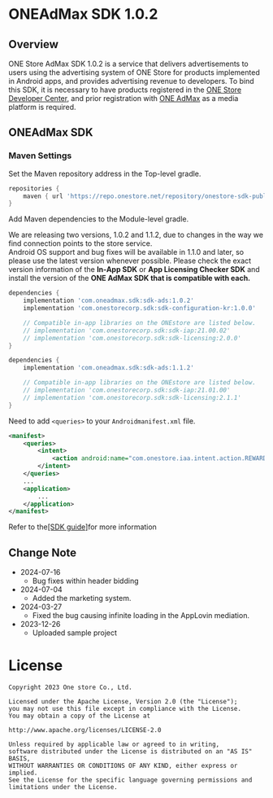 # ONEAdMax SDK 1.0.2

## Overview

ONE Store AdMax SDK 1.0.2 is a service that delivers advertisements to users using the advertising system of ONE Store for products implemented in Android apps, and provides advertising revenue to developers. To bind this SDK, it is necessary to have products registered in the [ONE Store Developer Center](http://dev.onestore.co.kr/), and prior registration with [ONE AdMax](http://oneadmax.com) as a media platform is required.


## ONEAdMax SDK

### Maven Settings

Set the Maven repository address in the Top-level gradle.

```groovy
repositories {
    maven { url 'https://repo.onestore.net/repository/onestore-sdk-public' }
}
```

Add Maven dependencies to the Module-level gradle.

We are releasing two versions, 1.0.2 and 1.1.2, due to changes in the way we find connection points to the store service.<br/>
Android OS support and bug fixes will be available in 1.1.0 and later, so please use the latest version whenever possible.
Please check the exact version information of the **In-App SDK** or **App Licensing Checker SDK** and install the version of the **ONE AdMax SDK that is compatible with each.**

```groovy
dependencies {
    implementation 'com.oneadmax.sdk:sdk-ads:1.0.2'
    implementation 'com.onestorecorp.sdk:sdk-configuration-kr:1.0.0'

    // Compatible in-app libraries on the ONEstore are listed below.
    // implementation 'com.onestorecorp.sdk:sdk-iap:21.00.02'
    // implementation 'com.onestorecorp.sdk:sdk-licensing:2.0.0'
}
```

```groovy
dependencies {
    implementation 'com.oneadmax.sdk:sdk-ads:1.1.2'

    // Compatible in-app libraries on the ONEstore are listed below.
    // implementation 'com.onestorecorp.sdk:sdk-iap:21.01.00'
    // implementation 'com.onestorecorp.sdk:sdk-licensing:2.1.1'
}
```
Need to add `<queries>` to your `Androidmanifest.xml` file.

```xml
<manifest>
    <queries>
        <intent>
            <action android:name="com.onestore.iaa.intent.action.REWARD" />
        </intent>
    </queries>
    ...
    <application>
        ...
    </application>
</manifest>

```

Refer to the[[SDK guide]](http://https://one-admax-organization.gitbook.io/one-admax-sdk/oamsdk)for more information

## Change Note
* 2024-07-16 
  	* Bug fixes within header bidding
* 2024-07-04
	* Added the marketing system. 
* 2024-03-27
	* Fixed the bug causing infinite loading in the AppLovin mediation.
* 2023-12-26
	* Uploaded sample project

# License
```
Copyright 2023 One store Co., Ltd.

Licensed under the Apache License, Version 2.0 (the "License"); 
you may not use this file except in compliance with the License.
You may obtain a copy of the License at

http://www.apache.org/licenses/LICENSE-2.0

Unless required by applicable law or agreed to in writing, 
software distributed under the License is distributed on an "AS IS" BASIS, 
WITHOUT WARRANTIES OR CONDITIONS OF ANY KIND, either express or implied. 
See the License for the specific language governing permissions and
limitations under the License.

